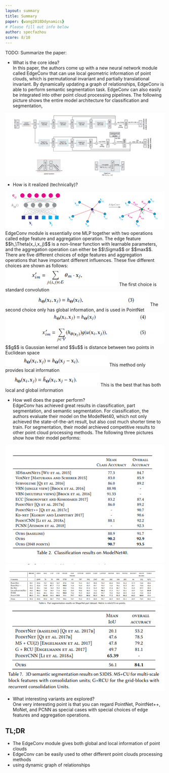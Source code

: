 ```yaml
---
layout: summary
title: Summary
paper: {wang2018Ddynamics}
# Please fill out info below
author: specfazhou
score: 8/10
---
```


TODO: Summarize the paper:
* What is the core idea? <br/>
In this paper, the authors come up with a new neural network module called EdgeConv that can use local geometric information of point clouds, which is permutational invariant and partially translational invariant. By dynamically updating a graph of relationships, EdgeConv is able to perform semantic segmentation task. EdgeConv can also easily be integrated into other point cloud processing pipelines. The following picture shows the entire model architecture for classification and segmentation,<br/>
<img src = 'wang2018dynamic_2_model_arch.png'>


* How is it realized (technically)? <br/>
<img src = 'wang2018dynamic_2_Edgeconv.png'>
EdgeConv module is essentially one MLP together with two operations called edge feature and aggregation operation. The edge feature $$h_\Theta(x_i,x_j)$$ is a non-linear function with learnable parameters, and the aggregation operation can either be $$\Sigma$$ or $$max$$. There are five different choices of edge features and aggregation operations that have important different influences. These five different choices are shown as follows:<br/>
<img src = 'wang2018dynamic_2_first_choice.png'> The first choice is standard convolution <br/>
<img src = 'wang2018dynamic_2_second_choice.png'> The second choice only has global information, and is used in PointNet <br/>
<img src = 'wang2018dynamic_2_third_choice.png'> $$g$$ is Gaussian kernel and $$u$$ is distance between two points in Euclidean space <br/>
<img src = 'wang2018dynamic_2_forth_choice.png'> This method only provides local information <br/>
<img src = 'wang2018dynamic_2_fifth_choice.png'> This is the best that has both local and global information


* How well does the paper perform? <br/>
EdgeConv has achieved great results in classification, part segmentation, and semantic segmentation. For classification, the authors evaluate their model on the ModelNet40, which not only achieved the state-of-the-art result, but also cost much shorter time to train. For segmentation, their model archieved competitive results to other point cloud processing methods. The following three pictures show how their model performs:
<img src = 'wang2018dynamic_2_dyn_result1.png'>
<img src = 'wang2018dynamic_2_dyn_result2.png'>
<img src = 'wang2018dynamic_2_dyn_result3.png'>




* What interesting variants are explored?<br/>
One very interesting point is that you can regard PointNet, PointNet++, MoNet, and PCNN as special cases with special choices of edge features and aggregation operations. 

## TL;DR
* The EdgeConv module gives both global and local information of point clouds
* EdgeConv can be easily used to other different point clouds processing methods
* using dynamic graph of relationships
